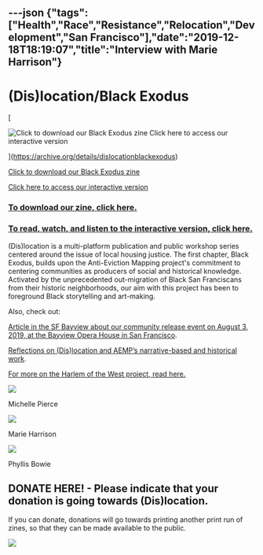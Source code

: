 ---json
{"tags":["Health","Race","Resistance","Relocation","Development","San Francisco"],"date":"2019-12-18T18:19:07","title":"Interview with Marie Harrison"}
---

(Dis)location/Black Exodus
==========================

[

![Click to download our Black Exodus zine    Click here to access our interactive version](https://images.squarespace-cdn.com/content/v1/52b7d7a6e4b0b3e376ac8ea2/1565881304747-1X0RIC3QZADBLNMLOZ2R/ke17ZwdGBToddI8pDm48kLClvqBQzoxFpMKnAwLVSht7gQa3H78H3Y0txjaiv_0fDoOvxcdMmMKkDsyUqMSsMWxHk725yiiHCCLfrh8O1z4YTzHvnKhyp6Da-NYroOW3ZGjoBKy3azqku80C789l0nQwvinDXPV4EYh2MRzm-RTRPcCVZpxbQHDYjLt73zWsGFOx8WNN_3833FE_kuT6Bg/CoverCollage_Adrienne_crop.jpg)

](https://archive.org/details/dislocationblackexodus)

[Click to download our Black Exodus zine](https://archive.org/details/dislocationblackexodus)

[Click here to access our interactive version](http://scalar.usc.edu/works/dislocation/index)

### [To download our zine, click here.](https://archive.org/details/dislocationblackexodus)

### [To read, watch, and listen to the interactive version, click here.](http://scalar.usc.edu/works/dislocation/index)

(Dis)location is a multi-platform publication and public workshop series centered around the issue of local housing justice. The first chapter, Black Exodus, builds upon the Anti-Eviction Mapping project's commitment to centering communities as producers of social and historical knowledge. Activated by the unprecedented out-migration of Black San Franciscans from their historic neighborhoods, our aim with this project has been to foreground Black storytelling and art-making.

Also, check out:

[Article in the SF Bayview about our community release event on August 3, 2019, at the Bayview Opera House in San Francisco](https://sfbayview.com/2019/07/dislocation-black-exodus-lets-talk-about-how-it-happened-and-what-to-do-about-it/?fbclid=IwAR1NWDz1uT1W6hKTkia1ov46Cmp2x6w2Lk_PksjfjnlGlmuSNHWo-IioIrg).

[Reflections on (Dis)location and AEMP’s narrative-based and historical work](https://www.radicalhistoryreview.org/abusablepast/?p=3191).

[For more on the Harlem of the West project, read here.](https://www.harlemofthewestsf.com)

![](https://images.squarespace-cdn.com/content/v1/52b7d7a6e4b0b3e376ac8ea2/1576694857522-NV4IHM7ZNIH36L10AYDJ/ke17ZwdGBToddI8pDm48kDvw4LrxXmePEqRG_EzSEidZw-zPPgdn4jUwVcJE1ZvWhcwhEtWJXoshNdA9f1qD7Xj1nVWs2aaTtWBneO2WM-vFe0U4vJiekHwqyxVpirD6CHroswJuDn7U2D-yOCCC6g/image-asset.jpeg)

Michelle Pierce

![](https://images.squarespace-cdn.com/content/v1/52b7d7a6e4b0b3e376ac8ea2/1576694885725-TEHT3G9562S6FCR576PA/ke17ZwdGBToddI8pDm48kDvw4LrxXmePEqRG_EzSEidZw-zPPgdn4jUwVcJE1ZvWhcwhEtWJXoshNdA9f1qD7Xj1nVWs2aaTtWBneO2WM-vFe0U4vJiekHwqyxVpirD6CHroswJuDn7U2D-yOCCC6g/image-asset.jpeg)

Marie Harrison

![](https://images.squarespace-cdn.com/content/v1/52b7d7a6e4b0b3e376ac8ea2/1576694976323-EK35B19BBKYGBRR5IELA/ke17ZwdGBToddI8pDm48kLl76CqolYQpYCK1tQUkpCVZw-zPPgdn4jUwVcJE1ZvWQUxwkmyExglNqGp0IvTJZUJFbgE-7XRK3dMEBRBhUpzq3NVIIp6jYqnwxy-xF8aVXRy_AJKc5toB5m-gAPM7p7ivWsEabuWKGrHqsHOeNt4/image-asset.jpeg)

Phyllis Bowie

DONATE HERE! - Please indicate that your donation is going towards (Dis)location.
---------------------------------------------------------------------------------

If you can donate, donations will go towards printing another print run of zines, so that they can be made available to the public.

   ![](https://www.paypal.com/en_US/i/scr/pixel.gif)